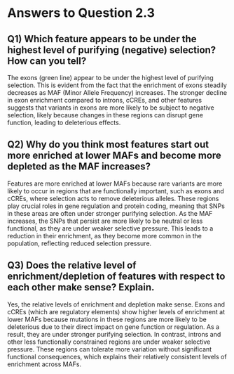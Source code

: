 # Answers to Question 2.3

## Q1) Which feature appears to be under the highest level of purifying (negative) selection? How can you tell?

The exons (green line) appear to be under the highest level of purifying selection. This is evident from the fact that the enrichment of exons steadily decreases as MAF (Minor Allele Frequency) increases. The stronger decline in exon enrichment compared to introns, cCREs, and other features suggests that variants in exons are more likely to be subject to negative selection, likely because changes in these regions can disrupt gene function, leading to deleterious effects.

## Q2) Why do you think most features start out more enriched at lower MAFs and become more depleted as the MAF increases?

Features are more enriched at lower MAFs because rare variants are more likely to occur in regions that are functionally important, such as exons and cCREs, where selection acts to remove deleterious alleles. These regions play crucial roles in gene regulation and protein coding, meaning that SNPs in these areas are often under stronger purifying selection. As the MAF increases, the SNPs that persist are more likely to be neutral or less functional, as they are under weaker selective pressure. This leads to a reduction in their enrichment, as they become more common in the population, reflecting reduced selection pressure.

## Q3) Does the relative level of enrichment/depletion of features with respect to each other make sense? Explain.

Yes, the relative levels of enrichment and depletion make sense. Exons and cCREs (which are regulatory elements) show higher levels of enrichment at lower MAFs because mutations in these regions are more likely to be deleterious due to their direct impact on gene function or regulation. As a result, they are under stronger purifying selection. In contrast, introns and other less functionally constrained regions are under weaker selective pressure. These regions can tolerate more variation without significant functional consequences, which explains their relatively consistent levels of enrichment across MAFs.